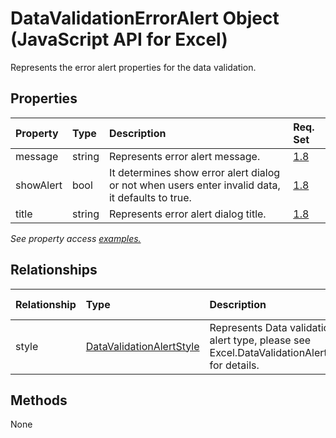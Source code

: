 # DataValidationErrorAlert Object (JavaScript API for Excel)

Represents the error alert properties for the data validation.

## Properties

| Property	   | Type	|Description| Req. Set|
|:---------------|:--------|:----------|:----|
|message|string|Represents error alert message.|[1.8](../requirement-sets/excel-api-requirement-sets.md)|
|showAlert|bool|It determines show error alert dialog or not when users enter invalid data, it defaults to true.|[1.8](../requirement-sets/excel-api-requirement-sets.md)|
|title|string|Represents error alert dialog title.|[1.8](../requirement-sets/excel-api-requirement-sets.md)|

_See property access [examples.](#property-access-examples)_

## Relationships
| Relationship | Type	|Description| Req. Set|
|:---------------|:--------|:----------|:----|
|style|[DataValidationAlertStyle](datavalidationalertstyle.md)|Represents Data validation alert type, please see Excel.DataValidationAlertStyle for details.|[1.8](../requirement-sets/excel-api-requirement-sets.md)|

## Methods
None

